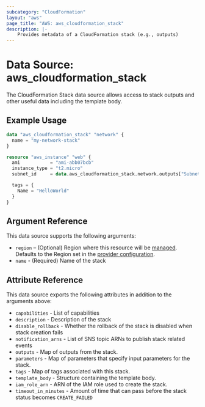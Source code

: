 ```yaml
---
subcategory: "CloudFormation"
layout: "aws"
page_title: "AWS: aws_cloudformation_stack"
description: |-
    Provides metadata of a CloudFormation stack (e.g., outputs)
---
```


# Data Source: aws_cloudformation_stack

The CloudFormation Stack data source allows access to stack
outputs and other useful data including the template body.

## Example Usage

```terraform
data "aws_cloudformation_stack" "network" {
  name = "my-network-stack"
}

resource "aws_instance" "web" {
  ami           = "ami-abb07bcb"
  instance_type = "t2.micro"
  subnet_id     = data.aws_cloudformation_stack.network.outputs["SubnetId"]

  tags = {
    Name = "HelloWorld"
  }
}
```

## Argument Reference

This data source supports the following arguments:

* `region` – (Optional) Region where this resource will be [managed](https://docs.aws.amazon.com/general/latest/gr/rande.html#regional-endpoints). Defaults to the Region set in the [provider configuration](https://registry.terraform.io/providers/hashicorp/aws/latest/docs#aws-configuration-reference).
* `name` - (Required) Name of the stack

## Attribute Reference

This data source exports the following attributes in addition to the arguments above:

* `capabilities` - List of capabilities
* `description` - Description of the stack
* `disable_rollback` - Whether the rollback of the stack is disabled when stack creation fails
* `notification_arns` - List of SNS topic ARNs to publish stack related events
* `outputs` - Map of outputs from the stack.
* `parameters` - Map of parameters that specify input parameters for the stack.
* `tags` - Map of tags associated with this stack.
* `template_body` - Structure containing the template body.
* `iam_role_arn` - ARN of the IAM role used to create the stack.
* `timeout_in_minutes` - Amount of time that can pass before the stack status becomes `CREATE_FAILED`
